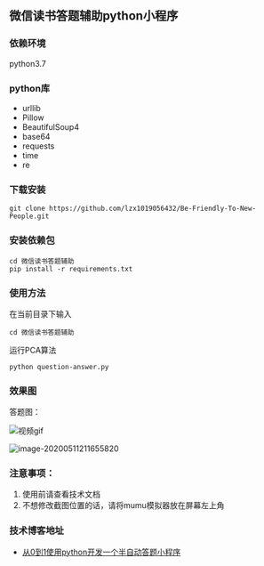 ## 微信读书答题辅助python小程序


### 依赖环境

python3.7

### python库

* urllib
* Pillow
* BeautifulSoup4
* base64
* requests
* time
* re


### 下载安装

```
git clone https://github.com/lzx1019056432/Be-Friendly-To-New-People.git
```

### 安装依赖包

```
cd 微信读书答题辅助
pip install -r requirements.txt
```

### 使用方法

在当前目录下输入

```
cd 微信读书答题辅助
```

运行PCA算法

```
python question-answer.py
```

### 效果图
答题图：

![视频gif](C:\Users\86151\Desktop\视频gif.gif)

![image-20200511211655820](C:\Users\86151\AppData\Roaming\Typora\typora-user-images\image-20200511211655820.png)

### 注意事项：

1. 使用前请查看技术文档
2. 不想修改截图位置的话，请将mumu模拟器放在屏幕左上角


### 技术博客地址

* [从0到1使用python开发一个半自动答题小程序](https://blog.csdn.net/lzx159951/article/details/106062579)

